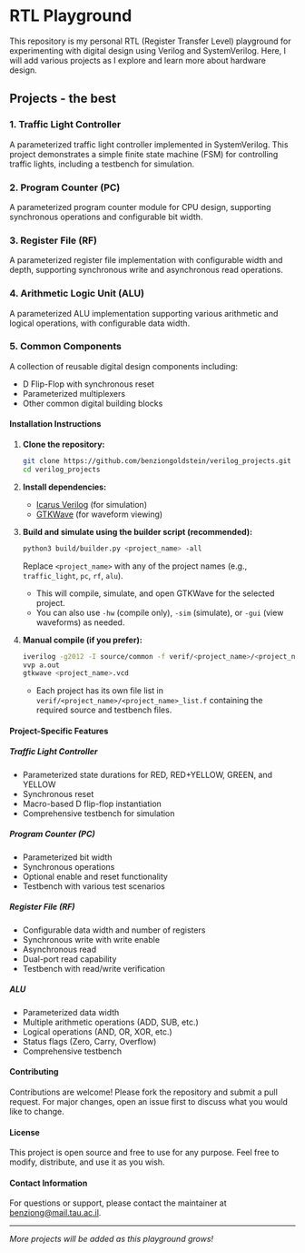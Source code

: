 # RTL Playground

This repository is my personal RTL (Register Transfer Level) playground for experimenting with digital design using Verilog and SystemVerilog. Here, I will add various projects as I explore and learn more about hardware design.

## Projects - the best

### 1. Traffic Light Controller
A parameterized traffic light controller implemented in SystemVerilog. This project demonstrates a simple finite state machine (FSM) for controlling traffic lights, including a testbench for simulation.

### 2. Program Counter (PC)
A parameterized program counter module for CPU design, supporting synchronous operations and configurable bit width.

### 3. Register File (RF)
A parameterized register file implementation with configurable width and depth, supporting synchronous write and asynchronous read operations.

### 4. Arithmetic Logic Unit (ALU)
A parameterized ALU implementation supporting various arithmetic and logical operations, with configurable data width.

### 5. Common Components
A collection of reusable digital design components including:
- D Flip-Flop with synchronous reset
- Parameterized multiplexers
- Other common digital building blocks

#### Installation Instructions

1. **Clone the repository:**
   ```bash
   git clone https://github.com/benziongoldstein/verilog_projects.git
   cd verilog_projects
   ```
2. **Install dependencies:**
   - [Icarus Verilog](http://iverilog.icarus.com/) (for simulation)
   - [GTKWave](http://gtkwave.sourceforge.net/) (for waveform viewing)

3. **Build and simulate using the builder script (recommended):**
   ```bash
   python3 build/builder.py <project_name> -all
   ```
   Replace `<project_name>` with any of the project names (e.g., `traffic_light`, `pc`, `rf`, `alu`).
   - This will compile, simulate, and open GTKWave for the selected project.
   - You can also use `-hw` (compile only), `-sim` (simulate), or `-gui` (view waveforms) as needed.

4. **Manual compile (if you prefer):**
   ```bash
   iverilog -g2012 -I source/common -f verif/<project_name>/<project_name>_list.f
   vvp a.out
   gtkwave <project_name>.vcd
   ```
   - Each project has its own file list in `verif/<project_name>/<project_name>_list.f` containing the required source and testbench files.

#### Project-Specific Features

##### Traffic Light Controller
- Parameterized state durations for RED, RED+YELLOW, GREEN, and YELLOW
- Synchronous reset
- Macro-based D flip-flop instantiation
- Comprehensive testbench for simulation

##### Program Counter (PC)
- Parameterized bit width
- Synchronous operations
- Optional enable and reset functionality
- Testbench with various test scenarios

##### Register File (RF)
- Configurable data width and number of registers
- Synchronous write with write enable
- Asynchronous read
- Dual-port read capability
- Testbench with read/write verification

##### ALU
- Parameterized data width
- Multiple arithmetic operations (ADD, SUB, etc.)
- Logical operations (AND, OR, XOR, etc.)
- Status flags (Zero, Carry, Overflow)
- Comprehensive testbench

#### Contributing

Contributions are welcome! Please fork the repository and submit a pull request. For major changes, open an issue first to discuss what you would like to change.

#### License

This project is open source and free to use for any purpose. Feel free to modify, distribute, and use it as you wish.

#### Contact Information

For questions or support, please contact the maintainer at benziong@mail.tau.ac.il.

---

*More projects will be added as this playground grows!* 